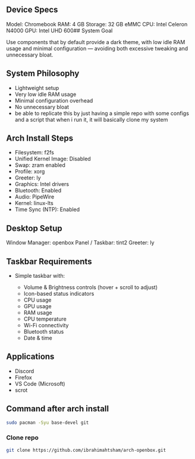 ## Device Specs

Model: Chromebook
RAM: 4 GB
Storage: 32 GB eMMC
CPU: Intel Celeron N4000
GPU: Intel UHD 600## System Goal

Use components that by default provide a dark theme, with low idle RAM usage and minimal configuration — avoiding both excessive tweaking and unnecessary bloat.

## System Philosophy

- Lightweight setup
- Very low idle RAM usage
- Minimal configuration overhead
- No unnecessary bloat
- be able to replicate this by just having a simple repo with some configs and a script that when i run it, it will basically clone my system

## Arch Install Steps

- Filesystem: f2fs
- Unified Kernel Image: Disabled
- Swap: zram enabled
- Profile: xorg
- Greeter: ly
- Graphics: Intel drivers
- Bluetooth: Enabled
- Audio: PipeWire
- Kernel: linux-lts
- Time Sync (NTP): Enabled

## Desktop Setup

Window Manager: openbox
Panel / Taskbar: tint2
Greeter: ly

## Taskbar Requirements

- Simple taskbar with:

  - Volume & Brightness controls (hover + scroll to adjust)
  - Icon-based status indicators
  - CPU usage
  - GPU usage
  - RAM usage
  - CPU temperature
  - Wi-Fi connectivity
  - Bluetooth status
  - Date & time

## Applications

- Discord
- Firefox
- VS Code (Microsoft)
- scrot

## Command after arch install

```bash
sudo pacman -Syu base-devel git
```

### Clone repo

```bash
git clone https://github.com/ibrahimahtsham/arch-openbox.git
```
